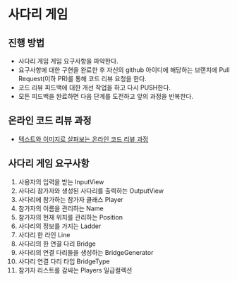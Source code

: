 # 사다리 게임
## 진행 방법
* 사다리 게임 게임 요구사항을 파악한다.
* 요구사항에 대한 구현을 완료한 후 자신의 github 아이디에 해당하는 브랜치에 Pull Request(이하 PR)를 통해 코드 리뷰 요청을 한다.
* 코드 리뷰 피드백에 대한 개선 작업을 하고 다시 PUSH한다.
* 모든 피드백을 완료하면 다음 단계를 도전하고 앞의 과정을 반복한다.

## 온라인 코드 리뷰 과정
* [텍스트와 이미지로 살펴보는 온라인 코드 리뷰 과정](https://github.com/nextstep-step/nextstep-docs/tree/master/codereview)

## 사다리 게임 요구사항
1. 사용자의 입력을 받는 InputView
2. 사다리 참가자와 생성된 사다리를 출력하는 OutputView
3. 사다리에 참가하는 참가자 클래스 Player
4. 참가자의 이름을 관리하는 Name
5. 참가자의 현재 위치를 관리하는 Position
6. 사다리의 정보를 가지는 Ladder
7. 사다리 한 라인 Line
8. 사다리의 한 연결 다리 Bridge
9. 사다리의 연결 다리들을 생성하는 BridgeGenerator
10. 사다리 연결 다리 타입 BridgeType
11. 참가자 리스트를 감싸는 Players 일급컬렉션